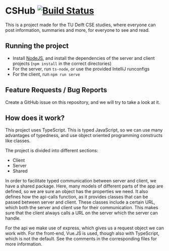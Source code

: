 # CSHub [![Build Status](https://travis-ci.com/RobbinBaauw/FAQSite.svg?branch=master)](https://travis-ci.com/RobbinBaauw/FAQSite)
This is a project made for the TU Delft CSE studies, where everyone can post information, summaries and more, for everyone to see and read.
## Running the project
* Install [NodeJS](https://nodejs.org/en/), and install the dependencies of the server and client projects (`npm install` in the correct directories)
* For the server, run `ts-node`, or use the provided IntelliJ runconfigs
* For the client, run `npm run serve`

## Feature Requests / Bug Reports

Create a GitHub issue on this repository, and we will try to take a look at it.

## How does it work?
This project uses TypeScript. This is typed JavaScript, so we can use many advantages of typedness, and use object oriented programming constructs like classes.

The project is divided into different sections: 

* Client
* Server
* Shared

In order to facilitate typed communication between server and client, we have a shared package. Here, many models of different parts of the app are defined, so we are sure an object has the properties we need.
It also defines how the api-calls function, as it provides classes that can be passed between server and client. These classes include a certain URL, which both the server and client use for their communication.
This makes sure that the client always calls a URL on the server which the server can handle.

For the api we make use of express, which gives us a request object we can work with. For the front-end, Vue.JS is used, though also with TypeScript, which is not the default. See the comments in the corresponding files for more information.
